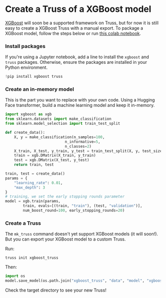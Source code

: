 # Create a Truss of a XGBoost model

[XGBoost](https://xgboost.readthedocs.io/en/stable/) will soon be a supported framework on Truss, but for now it is still easy to create a XGBoost Truss with a manual export. To package a XGBoost model, follow the steps below or run [this colab notebook]().

### Install packages

If you're using a Jupyter notebook, add a line to install the `xgboost` and `truss` packages. Otherwise, ensure the packages are installed in your Python environment.

```python
!pip install xgboost truss
```

### Create an in-memory model

This is the part you want to replace with your own code. Using a Hugging Face transformer, build a machine learning model and keep it in-memory.

```python
import xgboost as xgb
from sklearn.datasets import make_classification
from sklearn.model_selection import train_test_split

def create_data():
    X, y = make_classification(n_samples=100,
                           n_informative=5,
                           n_classes=2)
    X_train, X_test, y_train, y_test = train_test_split(X, y, test_size=0.25)
    train = xgb.DMatrix(X_train, y_train)
    test = xgb.DMatrix(X_test, y_test)
    return train, test

train, test = create_data()
params = {
    "learning_rate": 0.01,
    "max_depth": 3
}
# training, we set the early stopping rounds parameter
model = xgb.train(params,
        train, evals=[(train, "train"), (test, "validation")],
        num_boost_round=100, early_stopping_rounds=20)
```

### Create a Truss

The `mk_truss` command doesn't yet support XGBoost models (it will soon!). But you can export your XGBoost model to a custom Truss.

Run:

```
truss init xgboost_truss
```

Then:

```python
import os
model.save_model(os.path.join("xgboost_truss", "data", "model", "xgboost.json"))
```

Check the target directory to see your new Truss!
